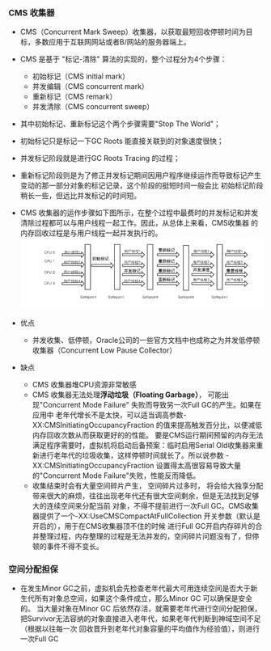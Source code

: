 ### CMS 收集器

* CMS（Concurrent Mark Sweep）收集器，以获取最短回收停顿时间为目标，多数应用于互联网网站或者B/网站的服务器端上。

* CMS 是基于 "标记-清除" 算法的实现的，整个过程分为4个步骤：
  * 初始标记（CMS initial mark）
  * 并发编辑（CMS concurrent mark）
  * 重新标记（CMS remark）
  * 并发清除（CMS concurrent sweep）
  
* 其中初始标记、重新标记这个两个步骤需要"Stop The World"；
* 初始标记只是标记一下GC Roots 能直接关联到的对象速度很快；
* 并发标记阶段就是进行GC Roots Tracing 的过程；
* 重新标记阶段则是为了修正并发标记期间因用户程序继续运作而导致标记产生变动的那一部分对象的标记记录，这个阶段的挺短时间一般会比
初始标记阶段稍长一些，但远比并发标记的时间短。

* CMS 收集器的运作步骤如下图所示，在整个过程中最费时的并发标记和并发清除过程都可以与用户线程一起工作。因此，从总体上来看，CMS收集器
的内存回收过程是与用户线程一起并发执行的。
![avatar](../../images/jvm/gc/3.PNG)

* 优点
  * 并发收集、低停顿，Oracle公司的一些官方文档中也成称之为并发低停顿收集器（Concurrent Low Pause Collector）
* 缺点
  * CMS 收集器堆CPU资源非常敏感
  * CMS 收集器无法处理**浮动垃圾（Floating Garbage）**， 可能出现"Concurrent Mode Failure" 失败而导致另一次Full GC的产生。如果在应用中
老年代增长不是太快，可以适当调高参数-XX:CMSInitiatingOccupancyFraction 的值来提高触发百分比，以便减低内存回收次数从而获取更好的的性能。
要是CMS运行期间预留的内存无法满足程序需要时，虚拟机将启动后备预案：临时启用Serial Old收集器来重新进行老年代的垃圾收集，这样停顿时间就长了。所以说参数
-XX:CMSInitiatingOccupancyFraction 设置得太高很容易导致大量的"Concurrent Mode Failure"失败，性能反而降低。
  * 收集结束时会有大量空间碎片产生， 空间碎片过多时， 将会给大独享分配带来很大的麻烦，往往出现老年代还有很大空间剩余，但是无法找到足够大的连续空间来分配当前
对象，不得不提前进行一次Full GC。CMS收集器提供了一个-XX:UseCMSCompactAtFullCollection 开关参数（默认是开启的），用于在CMS收集器顶不住的时候
进行Full GC开启内存碎片的合并整理过程，内存整理的过程是无法并发的，空间碎片问题没有了，但停顿的事件不得不变长。

### 空间分配担保
* 在发生Minor GC之前，虚拟机会先检查老年代最大可用连续空间是否大于新生代所有对象总空间，如果这个条件成立，那么Minor GC 可以确保是安全的。
当大量对象在Minor GC 后依然存活，就需要老年代进行空间分配担保，把Survivor无法容纳的对象直接进入老年代，如果老年代判断到神域空间不足（根据以往每一次
回收晋升到老年代对象容量的平均值作为经验值），则进行一次Full GC